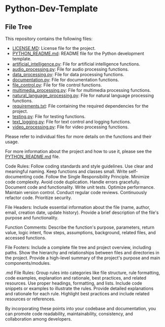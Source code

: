 # Python-Dev-Template
## File Tree

This repository contains the following files:

- [LICENSE.MD](LICENSE.MD): License file for the project.
- [PYTHON_README.md](PYTHON_README.md): README file for the Python development template.
- [artificial_intelligence.py](artificial_intelligence.py): File for artificial intelligence functions.
- [audio_processing.py](audio_processing.py): File for audio processing functions.
- [data_processing.py](data_processing.py): File for data processing functions.
- [documentation.py](documentation.py): File for documentation functions.
- [file_control.py](file_control.py): File for file control functions.
- [multimedia_processing.py](multimedia_processing.py): File for multimedia processing functions.
- [natural_language_processing.py](natural_language_processing.py): File for natural language processing functions.
- [requirements.txt](requirements.txt): File containing the required dependencies for the project.
- [testing.py](testing.py): File for testing functions.
- [text_logging.py](text_logging.py): File for text control and logging functions.
- [video_processing.py](video_processing.py): File for video processing functions.

Please refer to individual files for more details on the functions and their usage.

For more information about the project and how to use it, please see the [PYTHON_README.md](PYTHON_README.md) file.

Code Rules:
Follow coding standards and style guidelines.
Use clear and meaningful naming.
Keep functions and classes small.
Write self-documenting code.
Follow the Single Responsibility Principle.
Minimize code complexity.
Avoid code duplication.
Handle errors gracefully.
Document code and functionality.
Write unit tests.
Optimize performance.
Maintain version control.
Conduct regular code reviews.
Continuously refactor code.
Prioritize security.

File Headers:
Include essential information about the file (name, author, email, creation date, update history).
Provide a brief description of the file's purpose and functionality.

Function Comments:
Describe the function's purpose, parameters, return value, logic intent, flow steps, assumptions, background, related files, and accessed functions.

File Footers:
Include a complete file tree and project overview, including paths.
Show the hierarchy and relationships between files and directories in the project.
Provide a high-level summary of the project's purpose and main components/modules.

.md File Rules:
Group rules into categories like file structure, rule formatting, code examples, explanation and rationale, best practices, and related resources.
Use proper headings, formatting, and lists.
Include code snippets or examples to illustrate the rules.
Provide detailed explanations and rationale for each rule.
Highlight best practices and include related resources or references.

By incorporating these points into your codebase and documentation, you can promote code readability, maintainability, consistency, and collaboration among developers.

